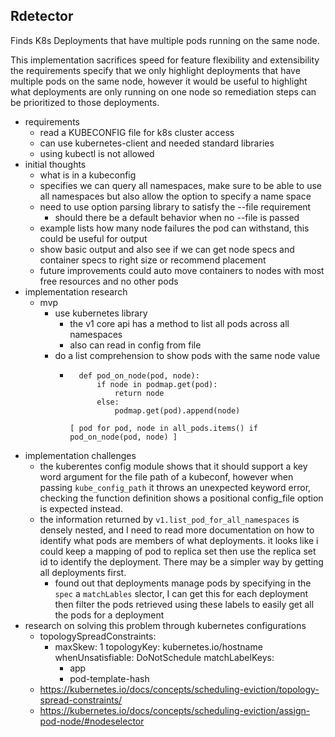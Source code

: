 Rdetector
---------

Finds K8s Deployments that have multiple pods running on the same node.

This implementation sacrifices speed for feature flexibility and extensibility
the requirements specify that we only highlight deployments that have multiple
pods on the same node, however it would be useful to highlight what deployments
are only running on one node so remediation steps can be prioritized to those
deployments.

- requirements
    - read a KUBECONFIG file for k8s cluster access
    - can use kubernetes-client and needed standard libraries
    - using kubectl is not allowed
- initial thoughts
    - what is in a kubeconfig
    - specifies we can query all namespaces, make sure to be able to use all namespaces but also allow the option to specify a name space
    - need to use option parsing library to satisfy the --file requirement
        - should there be a default behavior when no --file is passed
    - example lists how many node failures the pod can withstand, this could be useful for output
    - show basic output and also see if we can get node specs and container specs to right size or recommend placement
    - future improvements could auto move containers to nodes with most free resources and no other pods
- implementation research
    - mvp
        - use kubernetes library
            - the v1 core api has a method to list all pods across all namespaces
            - also can read in config from file
        - do a list comprehension to show pods with the same node value
            - ```
                def pod_on_node(pod, node):
                    if node in podmap.get(pod):
                        return node
                    else:
                        podmap.get(pod).append(node)
              
              [ pod for pod, node in all_pods.items() if pod_on_node(pod, node) ]
              ```
- implementation challenges
    - the kuberentes config module shows that it should support a key word argument for the file path of a kubeconf, however when passing `kube_config_path` it throws an unexpected keyword error, checking the function definition shows a positional config_file option is expected instead.
    - the information returned by `v1.list_pod_for_all_namespaces` is densely nested, and I need to read more documentation on how to identify what pods are members of what deployments. it looks like i could keep a mapping of pod to replica set then use the replica set id to identify the deployment. There may be a simpler way by getting all deployments first.
        - found out that deployments manage pods by specifying in the `spec` a `matchLables` slector, I can get this for each deployment then filter the pods retrieved using these labels to easily get all the pods for a deployment
- research on solving this problem through kubernetes configurations
    - topologySpreadConstraints:
        - maxSkew: 1
          topologyKey: kubernetes.io/hostname
          whenUnsatisfiable: DoNotSchedule
          matchLabelKeys:
            - app
            - pod-template-hash
    - https://kubernetes.io/docs/concepts/scheduling-eviction/topology-spread-constraints/
    - https://kubernetes.io/docs/concepts/scheduling-eviction/assign-pod-node/#nodeselector